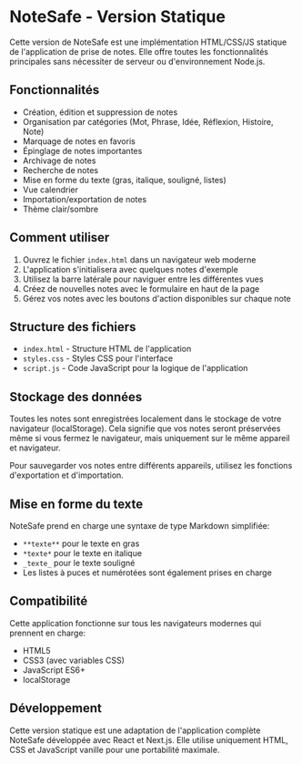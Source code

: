 # NoteSafe - Version Statique

Cette version de NoteSafe est une implémentation HTML/CSS/JS statique de l'application de prise de notes. Elle offre toutes les fonctionnalités principales sans nécessiter de serveur ou d'environnement Node.js.

## Fonctionnalités

- Création, édition et suppression de notes
- Organisation par catégories (Mot, Phrase, Idée, Réflexion, Histoire, Note)
- Marquage de notes en favoris
- Épinglage de notes importantes
- Archivage de notes
- Recherche de notes
- Mise en forme du texte (gras, italique, souligné, listes)
- Vue calendrier
- Importation/exportation de notes
- Thème clair/sombre

## Comment utiliser

1. Ouvrez le fichier `index.html` dans un navigateur web moderne
2. L'application s'initialisera avec quelques notes d'exemple
3. Utilisez la barre latérale pour naviguer entre les différentes vues
4. Créez de nouvelles notes avec le formulaire en haut de la page
5. Gérez vos notes avec les boutons d'action disponibles sur chaque note

## Structure des fichiers

- `index.html` - Structure HTML de l'application
- `styles.css` - Styles CSS pour l'interface
- `script.js` - Code JavaScript pour la logique de l'application

## Stockage des données

Toutes les notes sont enregistrées localement dans le stockage de votre navigateur (localStorage). Cela signifie que vos notes seront préservées même si vous fermez le navigateur, mais uniquement sur le même appareil et navigateur.

Pour sauvegarder vos notes entre différents appareils, utilisez les fonctions d'exportation et d'importation.

## Mise en forme du texte

NoteSafe prend en charge une syntaxe de type Markdown simplifiée:

- `**texte**` pour le texte en gras
- `*texte*` pour le texte en italique
- `_texte_` pour le texte souligné
- Les listes à puces et numérotées sont également prises en charge

## Compatibilité

Cette application fonctionne sur tous les navigateurs modernes qui prennent en charge:
- HTML5
- CSS3 (avec variables CSS)
- JavaScript ES6+
- localStorage

## Développement

Cette version statique est une adaptation de l'application complète NoteSafe développée avec React et Next.js. Elle utilise uniquement HTML, CSS et JavaScript vanille pour une portabilité maximale. 